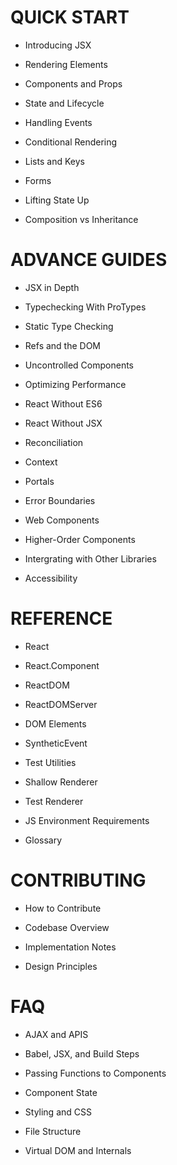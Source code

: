 # QUICK START

- Introducing JSX

- Rendering Elements

- Components and Props

- State and Lifecycle

- Handling Events

- Conditional Rendering

- Lists and Keys

- Forms

- Lifting State Up

- Composition vs Inheritance

# ADVANCE GUIDES

- JSX in Depth

- Typechecking With ProTypes

- Static Type Checking

- Refs and the DOM

- Uncontrolled Components

- Optimizing Performance

- React Without ES6

- React Without JSX

- Reconciliation

- Context

- Portals

- Error Boundaries

- Web Components

- Higher-Order Components

- Intergrating with Other Libraries

- Accessibility

# REFERENCE

- React

 - React.Component

- ReactDOM

- ReactDOMServer

- DOM Elements

- SyntheticEvent

- Test Utilities

- Shallow Renderer

- Test Renderer

- JS Environment Requirements

- Glossary

# CONTRIBUTING

- How to Contribute

- Codebase Overview

- Implementation Notes

- Design Principles

# FAQ

- AJAX and APIS

- Babel, JSX, and Build Steps

- Passing Functions to Components

- Component State

- Styling and CSS

- File Structure

- Virtual DOM and Internals



#